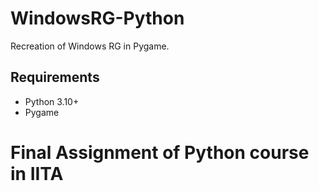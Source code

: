 # WindowsRG-Python
Recreation of Windows RG in Pygame.

Requirements
------------
- Python 3.10+
- Pygame

# Final Assignment of Python course in IITA
